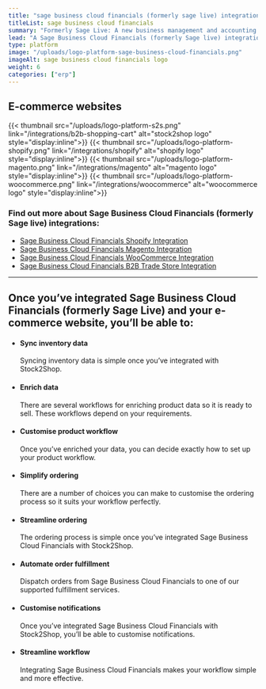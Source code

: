 ```yaml
---
title: "sage business cloud financials (formerly sage live) integration"
titleList: sage business cloud financials
summary: "Formerly Sage Live: A new business management and accounting solution for growing enterprises."
lead: "A Sage Business Cloud Financials (formerly Sage live) integration can streamline your business significantly. See how Sage Business Cloud Financials works with your applications."
type: platform
image: "/uploads/logo-platform-sage-business-cloud-financials.png"
imageAlt: sage business cloud financials logo
weight: 6
categories: ["erp"]
---
```


## E-commerce websites

{{< thumbnail src="/uploads/logo-platform-s2s.png" link="/integrations/b2b-shopping-cart" alt="stock2shop logo" style="display:inline">}}
{{< thumbnail src="/uploads/logo-platform-shopify.png" link="/integrations/shopify" alt="shopify logo" style="display:inline">}}
{{< thumbnail src="/uploads/logo-platform-magento.png" link="/integrations/magento" alt="magento logo" style="display:inline">}}
{{< thumbnail src="/uploads/logo-platform-woocommerce.png" link="/integrations/woocommerce" alt="woocommerce logo" style="display:inline">}}

### Find out more about Sage Business Cloud Financials (formerly Sage live) integrations:

- [Sage Business Cloud Financials Shopify Integration](/integrations/sage-business-cloud-financials-shopify/ "Sage Business Cloud Financials (formerly Sage live) Shopify Integration")
- [Sage Business Cloud Financials Magento Integration](/integrations/sage-business-cloud-financials-magento/ "Sage Business Cloud Financials (formerly Sage live) Magento Integration")
- [Sage Business Cloud Financials WooCommerce Integration](/integrations/sage-business-cloud-financials-woocommerce/ "Sage Business Cloud Financials (formerly Sage live) WooCommerce Integration")
- [Sage Business Cloud Financials B2B Trade Store Integration](/integrations/sage-business-cloud-financials-b2b-trade-store/ "Sage Business Cloud Financials (formerly Sage live) B2B Trade Store Integration")

---

## Once you’ve integrated Sage Business Cloud Financials (formerly Sage Live) and your e-commerce website, you’ll be able to:

*   #### Sync inventory data
    
    Syncing inventory data is simple once you’ve integrated with Stock2Shop.
*   #### Enrich data
    
    There are several workflows for enriching product data so it is ready to sell. These workflows depend on your requirements.
*   #### Customise product workflow
    
    Once you’ve enriched your data, you can decide exactly how to set up your product workflow.
*   #### Simplify ordering
    
    There are a number of choices you can make to customise the ordering process so it suits your workflow perfectly.
*   #### Streamline ordering
    
    The ordering process is simple once you’ve integrated Sage Business Cloud Financials with Stock2Shop.
*   #### Automate order fulfillment
    
    Dispatch orders from Sage Business Cloud Financials to one of our supported fulfillment services.
*   #### Customise notifications
    
    Once you’ve integrated Sage Business Cloud Financials with Stock2Shop, you’ll be able to customise notifications.
*   #### Streamline workflow
    
    Integrating Sage Business Cloud Financials makes your workflow simple and more effective.